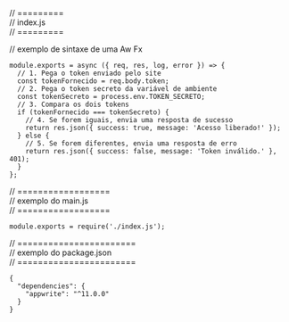 // =========  
// index.js  
// =========  

// exemplo de sintaxe de uma Aw Fx

```
module.exports = async ({ req, res, log, error }) => {
  // 1. Pega o token enviado pelo site
  const tokenFornecido = req.body.token;
  // 2. Pega o token secreto da variável de ambiente
  const tokenSecreto = process.env.TOKEN_SECRETO;
  // 3. Compara os dois tokens
  if (tokenFornecido === tokenSecreto) {
    // 4. Se forem iguais, envia uma resposta de sucesso
    return res.json({ success: true, message: 'Acesso liberado!' });
  } else {
    // 5. Se forem diferentes, envia uma resposta de erro
    return res.json({ success: false, message: 'Token inválido.' }, 401);
  }
};
```

// ==================  
// exemplo do main.js  
// ==================  

```
module.exports = require('./index.js');
```


// =======================  
// exemplo do package.json  
// =======================  

```
{
  "dependencies": {
    "appwrite": "^11.0.0"
  }
}
```
